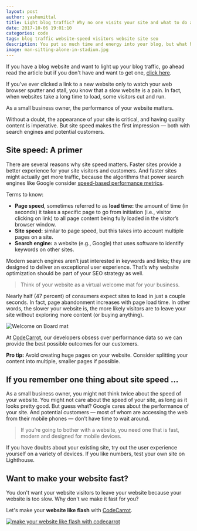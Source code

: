 ```yaml
---
layout: post
author: yashumittal
title: Light blog traffic? Why no one visits your site and what to do about it
date: 2017-10-06 19:01:10
categories: code
tags: blog traffic website-speed visitors website site seo
description: You put so much time and energy into your blog, but what happens when no one reads it? Here's how to boost blog traffic and gain new readers.
image: man-sitting-alone-in-stadium.jpg
---
```


If you have a blog website and want to light up your blog traffic, go ahead read the article but if you don't have and want to get one, [click here](//codecarrot.net/).

If you’ve ever clicked a link to a new website only to watch your web browser sputter and stall, you know that a slow website is a pain. In fact, when websites take a long time to load, some visitors cut and run.

<div class="callout">
As a small business owner, the performance of your website matters.
</div>

Without a doubt, the appearance of your site is critical, and having quality content is imperative. But site speed makes the first impression — both with search engines and potential customers.

## Site speed: A primer

There are several reasons why site speed matters. Faster sites provide a better experience for your site visitors and customers. And faster sites might actually get more traffic, because the algorithms that power search engines like Google consider [speed-based performance metrics](/google-counts-site-speed-as-ranking-factor).

Terms to know:

* **Page speed**, sometimes referred to as **load time:** the amount of time (in seconds) it takes a specific page to go from initiation (i.e., visitor clicking on link) to all page content being fully loaded in the visitor’s browser window.
* **Site speed:** similar to page speed, but this takes into account multiple pages on a site.
* **Search engine:** a website (e.g., Google) that uses software to identify keywords on other sites.

Modern search engines aren’t just interested in keywords and links; they are designed to deliver an exceptional user experience. That’s why website optimization should be part of your SEO strategy as well.

<blockquote>
Think of your website as a virtual welcome mat for your business.
</blockquote>

Nearly half (47 percent) of consumers expect sites to load in just a couple seconds. In fact, page abandonment increases with page load time. In other words, the slower your website is, the more likely visitors are to leave your site without exploring more content (or buying anything).

![Welcome on Board mat](//blog.codecarrot.net/images/welcome-on-board-mat.jpeg)

At [CodeCarrot](//codecarrot.net/), our developers obsess over performance data so we can provide the best possible outcomes for our customers.

**Pro tip:** Avoid creating huge pages on your website. Consider splitting your content into multiple, smaller pages if possible.

## If you remember one thing about site speed …

As a small business owner, you might not think twice about the speed of your website. You might not care about the speed of your site, as long as it looks pretty good. But guess what? Google cares about the performance of your site. And potential customers — most of whom are accessing the web from their mobile phones — don’t have time to wait around.

<blockquote>
If you’re going to bother with a website, you need one that is fast, modern and designed for mobile devices.
</blockquote>

If you have doubts about your existing site, try out the user experience yourself on a variety of devices. If you like numbers, test your own site on Lighthouse.

## Want to make your website fast?

You don't want your website visitors to leave your website because your website is too slow. Why don't we make it fast for you?

Let's make your **website like flash** with [CodeCarrot](//codecarrot.net/).

[![make your website like flash with codecarrot](//blog.codecarrot.net/images/ac1fafb4cef5bb6bf83b03a08c3d20d3.png)](//codecarrot.net/)
